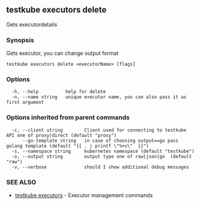 ## testkube executors delete

Gets executordetails

### Synopsis

Gets executor, you can change output format

```
testkube executors delete <executorName> [flags]
```

### Options

```
  -h, --help          help for delete
  -n, --name string   unique executor name, you can also pass it as first argument
```

### Options inherited from parent commands

```
  -c, --client string        Client used for connecting to testkube API one of proxy|direct (default "proxy")
      --go-template string   in case of choosing output==go pass golang template (default "{{ . | printf \"%+v\"  }}")
  -s, --namespace string     kubernetes namespace (default "testkube")
  -o, --output string        output type one of raw|json|go  (default "raw")
  -v, --verbose              should I show additional debug messages
```

### SEE ALSO

* [testkube executors](testkube_executors.md)	 - Executor management commands

